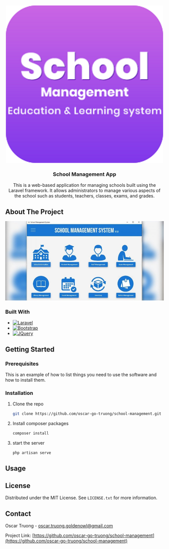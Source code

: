 <!-- Improved compatibility of back to top link: See: https://github.com/othneildrew/Best-README-Template/pull/73 -->

<br />
<div align="center">
  <a href="https://github.com/oscar-go-truong/school-management">
    <img src="images/logo.png" alt="Logo" width="500" height="500">
  </a>

<h3 align="center">School Management App</h3>

  <p align="center">
   This is a web-based application for managing schools built using the Laravel framework. It allows administrators to manage various aspects of the school such as students, teachers, classes, exams, and grades.
  </p>
</div>

## About The Project

[![Product Name Screen Shot][product-screenshot]](https://example.com)

### Built With

-   [![Laravel][laravel.com]][laravel-url]
-   [![Bootstrap][bootstrap.com]][bootstrap-url]
-   [![JQuery][jquery.com]][jquery-url]

<!-- GETTING STARTED -->

## Getting Started

### Prerequisites

This is an example of how to list things you need to use the software and how to install them.

### Installation

1. Clone the repo
    ```sh
    git clone https://github.com/oscar-go-truong/school-management.git
    ```
2. Install composer packages
    ```sh
    composer install
    ```
3. start the server
    ```sh
    php artisan serve
    ```
    <!-- USAGE EXAMPLES -->

## Usage

<!-- LICENSE -->

## License

Distributed under the MIT License. See `LICENSE.txt` for more information.

<!-- CONTACT -->

## Contact

Oscar Truong - oscar.truong.goldenowl@gmail.com

Project Link: [https://github.com/oscar-go-truong/school-management](https://github.com/oscar-go-truong/school-management)

<!-- ACKNOWLEDGMENTS -->

<!-- MARKDOWN LINKS & IMAGES -->
<!-- https://www.markdownguide.org/basic-syntax/#reference-style-links -->

[license-url]: https://github.com/oscar-go-truong/school-management/blob/master/LICENSE.txt
[product-screenshot]: images/screenshot.jpg
[angular.io]: https://img.shields.io/badge/Angular-DD0031?style=for-the-badge&logo=angular&logoColor=white
[angular-url]: https://angular.io/
[laravel.com]: https://img.shields.io/badge/Laravel-FF2D20?style=for-the-badge&logo=laravel&logoColor=white
[laravel-url]: https://laravel.com
[bootstrap.com]: https://img.shields.io/badge/Bootstrap-563D7C?style=for-the-badge&logo=bootstrap&logoColor=white
[bootstrap-url]: https://getbootstrap.com
[jquery.com]: https://img.shields.io/badge/jQuery-0769AD?style=for-the-badge&logo=jquery&logoColor=white
[jquery-url]: https://jquery.com
